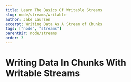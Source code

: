 ```yaml
---
title: Learn The Basics Of Writable Streams
slug: node/streams/writable
author: Jake Laursen
excerpt: Writing Data As A Stream of Chunks
tags: ["node", "streams"]
parentDir: node/streams
order: 3
---
```



# Writing Data In Chunks With Writable Streams